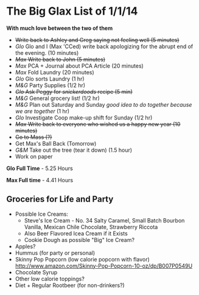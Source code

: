 # The Big Glax List of 1/1/14
**With much love between the two of them**

* ~~Write back to Ashley and Greg saying not feeling well (5 minutes)~~
* *Glo* Glo and I (Max 'CCed) write back apologizing for the abrupt end of the evening. (10 minutes)
* ~~*Max* Write back to John (5 minutes)~~ 
* *Max* PCA + Journal about PCA Article (20 minutes)
* *Max* Fold Laundry (20 minutes)
* *Glo* Glo sorts Laundry (1 hr)
* *M&G* Party Supplies (1/2 hr)
* ~~*Glo* Ask Peggy for *snickerdoods* recipe (5 min)~~
* *M&G* General grocery list! (1/2 hr)
* *M&G* Plan out Saturday and Sunday *good idea to do together because we are together* (1 hr)
* *Glo* Investigate Coop make-up shift for Sunday (1/2 hr)
* ~~*Max* Write back to everyone who wished us a happy new year (10 minutes)~~
* ~~Go to Mass (?)~~
* Get Max's Ball Back (Tomorrow)
* *G&M* Take out the tree (tear it down) (1.5 hour)
* Work on paper

**Glo Full Time** - 5.25 Hours

**Max Full time** - 4.41 Hours

## Groceries for Life and Party
* Possible Ice Creams:
	* Steve's Ice Cream - No. 34 Salty Caramel, Small Batch Bourbon Vanilla, Mexican Chile Chocolate, Strawberry Riccota
	* Also Beer Flavored Icea Cream if it Exists
	* Cookie Dough as possible "Big" Ice Cream?
* Apples?
* Hummus (for party or personal)
* Skinny Pop Popcorn (low calorie popcorn with flavor) <http://www.amazon.com/Skinny-Pop-Popcorn-10-oz/dp/B007P0549U>
* Chocolate Syrup
* Other low calorie toppings?
* Diet + Regular Rootbeer (for non-drinkers?)

